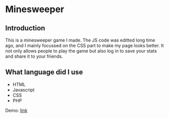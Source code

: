 <h1>Minesweeper</h1>

<h2>Introduction</h2>
<p>This is a minesweeper game I made. The JS code was editted long time ago, and I mainly focussed on the CSS part to make my page looks better. It not only allows people to play the game but also log in to save your stats and share it to your friends.</p>

<h2>What language did I use</h2>
<ul>
    <li>HTML</li>
    <li>Javascript</li>
    <li>CSS</li>
    <li>PHP</li>
</ul>

<p>Demo: <a href="https://www.superapps.me/minesweeper/index.php">link</a></p>
